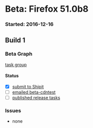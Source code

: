 # Beta: Firefox 51.0b8

### Started: 2016-12-16

## Build 1

### Beta Graph
[task group](https://tools.taskcluster.net/push-inspector/#/YOFYquIQTb2UKOTvcy9Okw)


#### Status
- [x] [submit to Shipit](https://wiki.mozilla.org/Release:Release_Automation_on_Mercurial:Starting_a_Release#Submit_to_Ship_It)
- [ ] [emailed beta-cdntest](../how-tos/relpro.md#1-email-drivers-re-release-live-on-test-channel)
- [ ] [published release tasks](../how-tos/relpro.md#3-publish-release)

### Issues
- none


